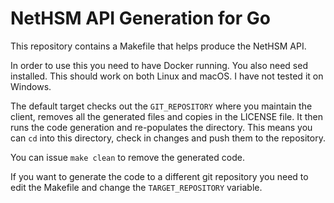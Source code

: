 # NetHSM API Generation for Go

This repository contains a Makefile that helps produce the NetHSM API.  

In order to use this you need to have Docker running. You also need sed
installed. This should work on both Linux and macOS.  I have not tested it on
Windows.

The default target checks out the `GIT_REPOSITORY` where you maintain the client, removes all the generated files and copies in the LICENSE file.  It then runs the code generation and re-populates the directory.  This means you can `cd` into this directory, check in changes and push them to the repository.

You can issue `make clean` to remove the generated code.

If you want to generate the code to a different git repository you need to edit the Makefile and change the `TARGET_REPOSITORY` variable.
